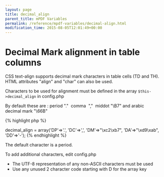 ```yaml
---
layout: page
title: decimal_align
parent_title: mPDF Variables
permalink: /reference/mpdf-variables/decimal-align.html
modification_time: 2015-08-05T12:01:49+00:00
---
```


# Decimal Mark alignment in table columns

<p>CSS text-align supports decimal mark characters in table cells (TD and TH). HTML attributes "align" and "char" can also be used.</p>
<p>Characters to be used for alignment must be defined in the array <code>$this-&gt;decimal_align</code> in <span class="filename">config.php</span></p>
<p>By default these are : period "."&nbsp; comma&nbsp; ","&nbsp; middot "\B7" and arabic decimal mark "\66B"</p>

{% highlight php %}
<?php

$this->decimal_align = array('DP'=>'.', 'DC'=>',', 'DM'=>"\xc2\xb7", 'DA'=>"\xd9\xab", 'DD'=>'-');
{% endhighlight %}

<p>The default character is a period.</p>
<p>To add additional characters, edit <span class="filename">config.php</span></p>
<ul>
<li>The UTF-8 representation of any non-ASCII characters must be used</li>
<li>Use any unused 2 character code starting with D for the array key</li>
</ul>
